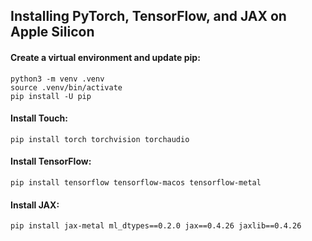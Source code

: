 ## Installing PyTorch, TensorFlow, and JAX on Apple Silicon

#### Create a virtual environment and update pip:

```
python3 -m venv .venv
source .venv/bin/activate
pip install -U pip
```

#### Install Touch:
```
pip install torch torchvision torchaudio
```

#### Install TensorFlow:
```
pip install tensorflow tensorflow-macos tensorflow-metal
```

#### Install JAX:
```
pip install jax-metal ml_dtypes==0.2.0 jax==0.4.26 jaxlib==0.4.26
```
